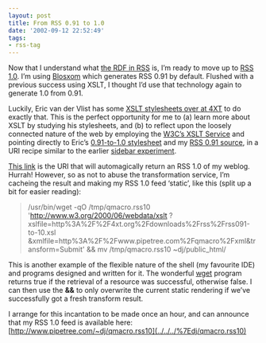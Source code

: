 ```yaml
---
layout: post
title: From RSS 0.91 to 1.0
date: '2002-09-12 22:52:49'
tags:
- rss-tag
---
```



Now that I understand what [the RDF in RSS](../../2002/Sep/08#tech/rdf/rssrdf) is, I’m ready to move up to [RSS 1.0](http://www.purl.org/rss/1.0/). I’m using [Blosxom](http://www.raelity.org/apps/blosxom) which generates RSS 0.91 by default. Flushed with a previous success using XSLT, I thought I’d use that technology again to generate 1.0 from 0.91.

Luckily, Eric van der Vlist has some [XSLT stylesheets over at 4XT](http://4xt.org/news/000815-0001.xml) to do exactly that. This is the perfect opportunity for me to (a) learn more about XSLT by studying his stylesheets, and (b) to reflect upon the loosely connected nature of the web by employing the [W3C’s XSLT Service](http://www.w3.org/2001/05/xslt) and pointing directly to Eric’s [0.91-to-1.0 stylesheet](http://4xt.org/downloads/rss/rss091-to-10.xsl) and my [RSS 0.91 source](../../xml), in a URI recipe similar to the earlier [sidebar experiment](../../2002/Aug/29#tech/sidebar).

[This link](http://www.w3.org/2000/06/webdata/xslt?xslfile=http%3A%2F%2F4xt.org%2Fdownloads%2Frss%2Frss091-to-10.xsl&xmlfile=http%3A%2F%2Fwww.pipetree.com%2Fqmacro%2Fxml&transform=Submit) is the URI that will automagically return an RSS 1.0 of my weblog. Hurrah! However, so as not to abuse the transformation service, I’m cacheing the result and making my RSS 1.0 feed ‘static’, like this (split up a bit for easier reading):

> /usr/bin/wget -qO /tmp/qmacro.rss10 'http://www.w3.org/2000/06/webdata/xslt ?xslfile=http%3A%2F%2F4xt.org%2Fdownloads%2Frss%2Frss091-to-10.xsl &xmlfile=http%3A%2F%2Fwww.pipetree.com%2Fqmacro%2Fxml&transform=Submit' && mv /tmp/qmacro.rss10 ~dj/public_html/

This is another example of the flexible nature of the shell (my favourite IDE) and programs designed and written for it. The wonderful [wget](http://www.gnu.org/software/wget/wget.html) program returns true if the retrieval of a resource was successful, otherwise false. I can then use the **&&** to only overwrite the current static rendering if we’ve successfully got a fresh transform result.

I arrange for this incantation to be made once an hour, and can announce that my RSS 1.0 feed is available here: [http://www.pipetree.com/~dj/qmacro.rss10](../../../%7Edj/qmacro.rss10)


